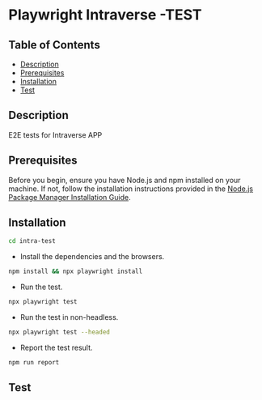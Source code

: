 # Playwright Intraverse -TEST

## Table of Contents

- [Description](#description)
- [Prerequisites](#prerequisites)
- [Installation](#installation)
- [Test](#Test)

## Description

E2E tests for Intraverse APP


## Prerequisites

Before you begin, ensure you have Node.js and npm installed on your machine. If not, follow the installation instructions provided in the [Node.js Package Manager Installation Guide](https://nodejs.org/en/download/package-manager#installing-nodejs-via-package-manager).


## Installation

```bash
cd intra-test
```

- Install the dependencies and the browsers.

```bash
npm install && npx playwright install
```

- Run the test.

```bash
npx playwright test
```

- Run the test in non-headless.

```bash
npx playwright test --headed
```

- Report the test result.

```bash
npm run report
```


## Test

